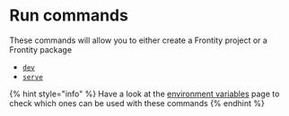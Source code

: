 # Run commands

These commands will allow you to either create a Frontity project or a Frontity package

* [`dev`](dev.md)
* [`serve`](serve.md)

{% hint style="info" %}
Have a look at the [environment variables](../environment-variables.md) page to check which ones can be used with these commands
{% endhint %}


